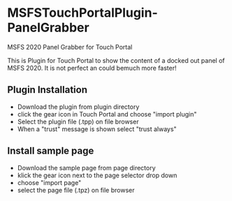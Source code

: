 # MSFSTouchPortalPlugin-PanelGrabber
MSFS 2020 Panel Grabber for Touch Portal

This is Plugin for Touch Portal to show the content of a docked out panel of MSFS 2020.
It is not perfect an could bemuch more faster!


## Plugin Installation
- Download the plugin from plugin directory
- click the gear icon in Touch Portal and choose "import plugin"
- Select the plugin file (.tpp) on file browser
- When a "trust" message is shown select "trust always"

## Install sample page
- Download the sample page from page directory
- klick the gear icon next to the page selector drop down
- choose "import page"
- select the page file (.tpz) on file browser

